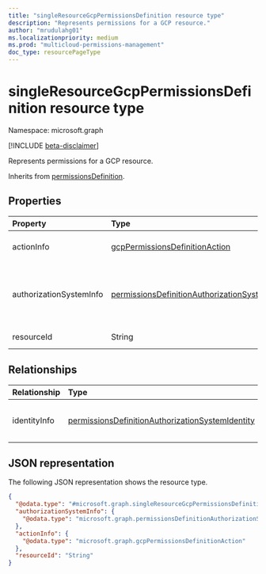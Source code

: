 ```yaml
---
title: "singleResourceGcpPermissionsDefinition resource type"
description: "Represents permissions for a GCP resource."
author: "mrudulahg01"
ms.localizationpriority: medium
ms.prod: "multicloud-permissions-management"
doc_type: resourcePageType
---
```


# singleResourceGcpPermissionsDefinition resource type

Namespace: microsoft.graph

[!INCLUDE [beta-disclaimer](../../includes/beta-disclaimer.md)]

Represents permissions for a GCP resource.

Inherits from [permissionsDefinition](../resources/permissionsdefinition.md).

## Properties
|Property|Type|Description|
|:---|:---|:---|
|actionInfo|[gcpPermissionsDefinitionAction](../resources/gcppermissionsdefinitionaction.md)|Information relating to actions defined in the permissions.|
|authorizationSystemInfo|[permissionsDefinitionAuthorizationSystem](../resources/permissionsdefinitionauthorizationsystem.md)|nformation relating to permissions defined in the authorization system. Inherited from [permissionsDefinition](../resources/permissionsdefinition.md).|
|resourceId|String|Identifier for the resource.|

## Relationships
|Relationship|Type|Description|
|:---|:---|:---|
|identityInfo|[permissionsDefinitionAuthorizationSystemIdentity](../resources/permissionsdefinitionauthorizationsystemidentity.md)|Information relating to permissions defined for identities in the authorization system. Inherited from [microsoft.graph.permissionsDefinition](../resources/permissionsdefinition.md)|

## JSON representation
The following JSON representation shows the resource type.
<!-- {
  "blockType": "resource",
  "@odata.type": "microsoft.graph.singleResourceGcpPermissionsDefinition"
}
-->
``` json
{
  "@odata.type": "#microsoft.graph.singleResourceGcpPermissionsDefinition",
  "authorizationSystemInfo": {
    "@odata.type": "microsoft.graph.permissionsDefinitionAuthorizationSystem"
  },
  "actionInfo": {
    "@odata.type": "microsoft.graph.gcpPermissionsDefinitionAction"
  },
  "resourceId": "String"
}
```

